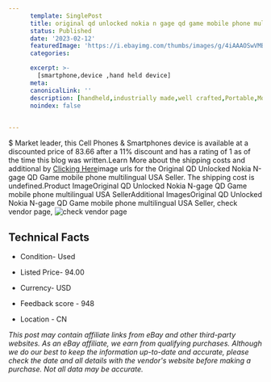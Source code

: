 ```yaml
---
      template: SinglePost
      title: original qd unlocked nokia n gage qd game mobile phone multilingual usa seller
      status: Published
      date: '2023-02-12'
      featuredImage: 'https://i.ebayimg.com/thumbs/images/g/4iAAAOSwVMBhUaJB/s-l225.jpg'
      categories: 

      excerpt: >-
        [smartphone,device ,hand held device]
      meta:
      canonicalLink: ''
      description: [handheld,industrially made,well crafted,Portable,Mobile,Compact,Convenient,Lightweight,Maneuverable,Man-portable,Miniature,Carriable,Hand-held,Light,Holdable,Transportable,Mobile device,Pocket-sized,On-the-go,Wireless,Cordless,Compact size,Convenient size, smartphone,device ,hand held device]
      noindex: false

        
---
```

$
    Market leader, this Cell Phones & Smartphones device is available at a discounted price of 83.66 after a 11% discount and has a rating of 1 as of the time this blog was written.Learn More about the shipping costs and additional by [Clicking Here](https://www.ebay.com/itm/393598393713?hash=item5ba44add71%3Ag%3A4iAAAOSwVMBhUaJB&mkevt=1&mkcid=1&mkrid=711-53200-19255-0&campid=%253CePNCampaignId%253E&customid=%253CreferenceId%253E&toolid=10049)image urls for the Original QD Unlocked Nokia N-gage QD Game mobile phone multilingual USA Seller. The shipping cost is undefined.Product ImageOriginal QD Unlocked Nokia N-gage QD Game mobile phone multilingual USA SellerAdditional ImagesOriginal QD Unlocked Nokia N-gage QD Game mobile phone multilingual USA Seller, check vendor page, ![check vendor page](https://origin-galleryplus.ebayimg.com/ws/web/393598393713_2_0_1/225x225.jpg,https://origin-galleryplus.ebayimg.com/ws/web/393598393713_3_0_1/225x225.jpg,https://origin-galleryplus.ebayimg.com/ws/web/393598393713_4_0_1/225x225.jpg,https://origin-galleryplus.ebayimg.com/ws/web/393598393713_5_0_1/225x225.jpg,https://origin-galleryplus.ebayimg.com/ws/web/393598393713_6_0_1/225x225.jpg,https://origin-galleryplus.ebayimg.com/ws/web/393598393713_7_0_1/225x225.jpg,https://origin-galleryplus.ebayimg.com/ws/web/393598393713_8_0_1/225x225.jpg,https://origin-galleryplus.ebayimg.com/ws/web/393598393713_9_0_1/225x225.jpg,https://origin-galleryplus.ebayimg.com/ws/web/393598393713_10_0_1/225x225.jpg,https://origin-galleryplus.ebayimg.com/ws/web/393598393713_11_0_1/225x225.jpg,https://origin-galleryplus.ebayimg.com/ws/web/393598393713_12_0_1/225x225.jpg)
    
    

 ## Technical Facts 



     
      

 - Condition- Used 


      

 - Listed Price- 94.00 


      

 - Currency- USD 


      

 - Feedback score - 948 


      

 - Location - CN 


      
      

 *_This post may contain affiliate links from eBay and other third-party websites. As an eBay affiliate, we earn from qualifying purchases. Although we do our best to keep the information up-to-date and accurate, please check the date and all details with the vendor's website before making a purchase. Not all data may be accurate._*



    
    
    
    
    